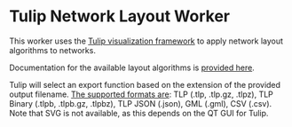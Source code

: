 # Tulip Network Layout Worker

This worker uses the [Tulip visualization framework](http://tulip.labri.fr/TulipDrupal/) to apply network layout algorithms to networks.

Documentation for the available layout algorithms is [provided here](http://tulip.labri.fr/Documentation/current/tulip-python/html/tulippluginsdocumentation.html#layoutpluginsdoc).

Tulip will select an export function based on the extension of the provided output filename.
[The supported formats are](http://tulip.labri.fr/Documentation/current/tulip-python/html/tulipreference.html?highlight=savegraph#tulip.tlp.saveGraph):
TLP (.tlp, .tlp.gz, .tlpz), TLP Binary (.tlpb, .tlpb.gz, .tlpbz), TLP JSON (.json), GML (.gml), CSV (.csv).
Note that SVG is not available, as this depends on the QT GUI for Tulip.